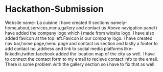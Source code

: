 # Hackathon-Submission
Website name- La cuisine
I have created 6 sections namely-home,about,services,menu,gallery and contact us
Above navigation panel i have added the company logo which i made from wixsite logo.
I have also added favicon at the top left.Favicon is our company logo.
I have created nav bar,home page,menu page and contact us section and lastly a footer to add contact no.,address and link to social media platforms like-linkedin,twitter,facebook
added the location map of the city as well.
I have to connect the contact form to my email to recieve contact info to the email.
There is some problem with the gallery section so i have to fix that as well.

